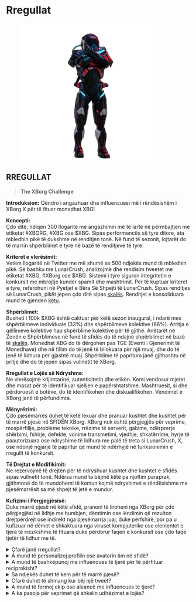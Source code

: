 # Rregullat

<figure><img src="../../.gitbook/assets/Prometheus.png" alt="" width="375"><figcaption></figcaption></figure>

## **RREGULLAT**

> **The XBorg Challenge**

**Introduksion:** Qëndro i angazhuar dhe influencuesi më i rëndësishëm i XBorg X për të fituar monedhat XBG!&#x20;

**Koncepti:** \
Çdo ditë, ndiqen 300 llogaritë me angazhimin më të lartë në përmbajtjen me etiketat #XBORG, #XBG ose $XBG. Sipas performancës së tyre ditore, ata mbledhin pikë të dukshme në renditjen tonë. Në fund të sezonit, lojtarët do të marrin shpërblimet e tyre në bazë të renditjeve të tyre.&#x20;

**Kriteret e vlerësimit:** \
Vetëm llogaritë në Twitter me më shumë se 500 ndjekës mund të mbledhin pikë. Së bashku me LunarCrush, analizojmë dhe rendisim tweetet me etiketat #XBG, #XBorg ose $XBG. Sistemi i tyre siguron integritetin e konkursit me mbrojtje kundër spamit dhe mashtrimit. Për të kuptuar kriteret e tyre, referohuni në Pyetjet e Bëra Së Shpejti të LunarCrush. Sipas renditjes së LunarCrush, pikët jepen çdo ditë sipas [skalës](scoring/leaderboard.md#si-funksionon-vlerësimi-ditor). Renditjet e konsoliduara mund të gjenden [këtu](https://xbg-challenge.xborg.com/).&#x20;

**Shpërblimet:** \
Buxheti i 100k $XBG është caktuar për këtë sezon inaugural, i ndarë mes shpërblimeve individuale (33%) dhe shpërblimeve kolektive (66%). Arritja e qëllimeve kolektive hap shpërblime kolektive për të gjithë. Anëtarët në Zonën e Shpërblimeve në fund të sfidës do të ndajnë shpërblimet në bazë të [skalës](rewards.md#çfarë-shpërblimi-marr). Monedhat XBG do të dërgohen pas TGE (Eventi i Gjenerimit të Monedhave) dhe në fillim do të jenë të bllokuara për një muaj, dhe do të jenë të lidhura për gjashtë muaj. Shpërblime të papritura janë gjithashtu në pritje dhe do të jepen sipas vullnetit të XBorg.&#x20;

**Rregullat e Lojës së Ndryshme:** \
Ne vlerësojmë krijimtarinë, autenticitetin dhe etikën. Kemi vendosur mjetet dhe masat për të identifikuar sjelljen e papërshtatshme. Mashtruesit, si dhe përdoruesit e botëve, do të identifikohen dhe diskualifikohen. Vendimet e XBorg janë të përfundimta.&#x20;

**Mënyrëzimi:** \
Çdo pjesëmarrës duhet të ketë lexuar dhe pranuar kushtet dhe kushtet për të marrë pjesë në SFIDËN XBorg. XBorg nuk është përgjegjës për veprime, mospërfillje, probleme teknike, rrëzime të serverit, gabime, ndërprerje shërbimi, fshirje, defekte, vonime transmetimi, vjedhje, shkatërrime, hyrje të paautorizuara ose ndryshime të lidhura me palë të treta si LunarCrush, X, ose ndonjë ngjarje të papritur që mund të ndërhyjë në funksionimin e rregullt të konkursit.&#x20;

**Të Drejtat e Modifikimit:** \
Ne rezervojmë të drejtën për të ndryshuar kushtet dhe kushtet e sfidës sipas vullnetit tonë. Ndërsa mund ta bëjmë këtë pa njoftim paraprak, gjithmonë do të mundohemi të komunikojmë ndryshimet e rëndësishme me pjesëmarrësit sa më shpejt të jetë e mundur.&#x20;

**Kufizimi i Përgjegjësisë:** \
Duke marrë pjesë në këtë sfidë, pranoni të liroheni nga XBorg për çdo përgjegjësi në lidhje me humbjen, dëmtimin ose lëndimin që rezulton drejtpërdrejt ose indirekt nga pjesëmarrja juaj, duke përfshirë, por pa u kufizuar në dëmet e shkaktuara nga viruset kompjuterike ose elementet e tjera të rrezikshme të fituara duke përdorur faqen e konkursit ose çdo faqe tjetër të lidhur me të.

<details>

<summary>Çfarë janë rregullat?</summary>

Ju lutemi [shkoni lart](rules.md#rregullat). Ju lutemi të keni parasysh se ato plotësohen nga Kushtet dhe Kushtet që çdo pjesëmarrës pranon.

</details>

<details>

<summary>A mund të personalizoj profilin ose avatarin tim në sfidë?</summary>

Personalizimi i profilin ose avatarit tuaj në XBorg.gg ose Twitter gjatë lojës nuk ndikon në të dhënat e mbledhura përmes LunarCrush. Të dhënat janë të lidhura me dorën tuaj në Twitter dhe jo me imazhin e profilin tuaj.

</details>

<details>

<summary>A mund të bashkëpunoj me influencues të tjerë për të përfituar reciprokisht?</summary>

Absolutisht, angazhimi në bashkëpunime me influencues të tjerë mund të rrisë ndjeshëm angazhimin e tweeteve tuaja dhe të amplifikojë dukshmërinë e projektit tonë. Për aq kohë sa këto bashkëpunime respektojnë udhëzimet, ato inkurajohen.

</details>

<details>

<summary>Sa ndjekës duhet të kem për të marrë pjesë?</summary>

Sfidë është e hapur për të gjithë, por pikët tuaja do të numërohen vetëm nëse keni të paktën 500 ndjekës në Twitter.

</details>

<details>

<summary>Cfarë duhet të shmang kur bëj një tweet?</summary>

Disa faktorë merren në konsideratë për të identifikuar spam: Fjalë të përsëritura, etiketa të pa rëndësishme dhe terma të ndaluar si "Giveaways", "Airdrops" dhe "Sweepstakes". Për më shumë informacion, vizitoni: [https://lunarcrush.com/faq/how-does-lunarcrush-recognize-spam](https://lunarcrush.com/faq/how-does-lunarcrush-recognize-spam)

</details>

<details>

<summary>A mund të formoj ekip ose aleancë me influencues të tjerë?</summary>

Absolutisht, angazhimi në bashkëpunime me influencues të tjerë mund të rrisë ndjeshëm angazhimin e tweeteve tuaja dhe të amplifikojë dukshmërinë e projektit tonë. Për aq kohë sa këto bashkëpunime respektojnë udhëzimet, ato inkurajohen.

</details>

<details>

<summary>A ka pasoja për veprimet që shkelin udhëzimet e lojës?</summary>

LunarCrush ka sisteme të automatizuara për të zbuluar lloje të ndryshme të sjelljes së gabuar. Pas zbulimit, LunarCrush nuk do t'ju njohë më si influencues, duke rezultuar në ndalimin e mbledhjes së pikave. Nëse kërkohet, ju gjithashtu mund të përballesh me diskualifikim nga konkursi, duke humbur kualifikimin për të pretenduar shpërblime.

</details>